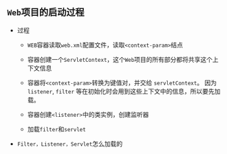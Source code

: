 ## `Web`项目的启动过程
 
*  过程
    * `WEB`容器读取`web.xml`配置文件，读取`<context-param>`结点
    
    * 容器创建一个`ServletContext`，这个`Web`项目的所有部分都将共享这个上下文信息
    * 容器将`<context-param>`转换为键值对，并交给 `servletContext`。 因为`listener`, `filter` 等在初始化时会用到这些上下文中的信息，所以要先加载。
    * 容器创建`<listener>`中的类实例，创建监听器
    * 加载`filter`和`servlet`

* `Filter，Listener，Servlet`怎么加载的



